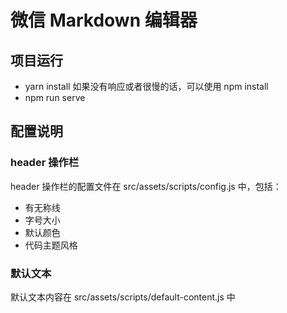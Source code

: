 # 微信 Markdown 编辑器

## 项目运行
* yarn install 如果没有响应或者很慢的话，可以使用 npm install
* npm run serve 

## 配置说明
### header 操作栏
header 操作栏的配置文件在 src/assets/scripts/config.js 中，包括：
* 有无称线
* 字号大小
* 默认颜色
* 代码主题风格

### 默认文本
默认文本内容在 src/assets/scripts/default-content.js 中

